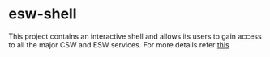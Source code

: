 # esw-shell

This project contains an interactive shell and allows its users to gain access to all the major CSW and ESW services. For more details refer [this](https://tmtsoftware.github.io/esw/0.1.0-SNAPSHOT/eswshell/esw-shell.html)
